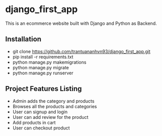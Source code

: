 # django_first_app
This is an ecommerce website built with Django and Python as Backend.

## Installation
- git clone https://github.com/trantuananhvn93/django_first_app.git
- pip install -r requirements.txt
- python manage.py makemigrations
- python manage.py migrate
- python manage.py runserver

## Project Features Listing
- Admin adds the category and products
- Browses all the products and categories
- User can signup and login
- User can add review for the product
- Add products in cart
- User can checkout product

